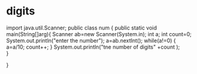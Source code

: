 # digits
import java.util.Scanner;
public class num {
	public static void main(String[]arg){
	Scanner ab=new Scanner(System.in);
	int a;
	int count=0;
	System.out.println("enter the number");
	a=ab.nextInt();
	while(a!=0)
	{
		a=a/10;
		count++;
}
System.out.println("tne number of digits"   +count );	
}
	

}
